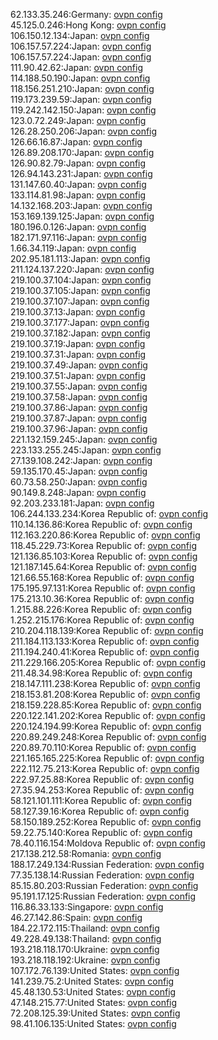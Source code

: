 62.133.35.246:Germany: [ovpn config](vpn/62_133_35_246.ovpn)  
45.125.0.246:Hong Kong: [ovpn config](vpn/45_125_0_246.ovpn)  
106.150.12.134:Japan: [ovpn config](vpn/106_150_12_134.ovpn)  
106.157.57.224:Japan: [ovpn config](vpn/106_157_57_224.ovpn)  
106.157.57.224:Japan: [ovpn config](vpn/106_157_57_224.ovpn)  
111.90.42.62:Japan: [ovpn config](vpn/111_90_42_62.ovpn)  
114.188.50.190:Japan: [ovpn config](vpn/114_188_50_190.ovpn)  
118.156.251.210:Japan: [ovpn config](vpn/118_156_251_210.ovpn)  
119.173.239.59:Japan: [ovpn config](vpn/119_173_239_59.ovpn)  
119.242.142.150:Japan: [ovpn config](vpn/119_242_142_150.ovpn)  
123.0.72.249:Japan: [ovpn config](vpn/123_0_72_249.ovpn)  
126.28.250.206:Japan: [ovpn config](vpn/126_28_250_206.ovpn)  
126.66.16.87:Japan: [ovpn config](vpn/126_66_16_87.ovpn)  
126.89.208.170:Japan: [ovpn config](vpn/126_89_208_170.ovpn)  
126.90.82.79:Japan: [ovpn config](vpn/126_90_82_79.ovpn)  
126.94.143.231:Japan: [ovpn config](vpn/126_94_143_231.ovpn)  
131.147.60.40:Japan: [ovpn config](vpn/131_147_60_40.ovpn)  
133.114.81.98:Japan: [ovpn config](vpn/133_114_81_98.ovpn)  
14.132.168.203:Japan: [ovpn config](vpn/14_132_168_203.ovpn)  
153.169.139.125:Japan: [ovpn config](vpn/153_169_139_125.ovpn)  
180.196.0.126:Japan: [ovpn config](vpn/180_196_0_126.ovpn)  
182.171.97.116:Japan: [ovpn config](vpn/182_171_97_116.ovpn)  
1.66.34.119:Japan: [ovpn config](vpn/1_66_34_119.ovpn)  
202.95.181.113:Japan: [ovpn config](vpn/202_95_181_113.ovpn)  
211.124.137.220:Japan: [ovpn config](vpn/211_124_137_220.ovpn)  
219.100.37.104:Japan: [ovpn config](vpn/219_100_37_104.ovpn)  
219.100.37.105:Japan: [ovpn config](vpn/219_100_37_105.ovpn)  
219.100.37.107:Japan: [ovpn config](vpn/219_100_37_107.ovpn)  
219.100.37.13:Japan: [ovpn config](vpn/219_100_37_13.ovpn)  
219.100.37.177:Japan: [ovpn config](vpn/219_100_37_177.ovpn)  
219.100.37.182:Japan: [ovpn config](vpn/219_100_37_182.ovpn)  
219.100.37.19:Japan: [ovpn config](vpn/219_100_37_19.ovpn)  
219.100.37.31:Japan: [ovpn config](vpn/219_100_37_31.ovpn)  
219.100.37.49:Japan: [ovpn config](vpn/219_100_37_49.ovpn)  
219.100.37.51:Japan: [ovpn config](vpn/219_100_37_51.ovpn)  
219.100.37.55:Japan: [ovpn config](vpn/219_100_37_55.ovpn)  
219.100.37.58:Japan: [ovpn config](vpn/219_100_37_58.ovpn)  
219.100.37.86:Japan: [ovpn config](vpn/219_100_37_86.ovpn)  
219.100.37.87:Japan: [ovpn config](vpn/219_100_37_87.ovpn)  
219.100.37.96:Japan: [ovpn config](vpn/219_100_37_96.ovpn)  
221.132.159.245:Japan: [ovpn config](vpn/221_132_159_245.ovpn)  
223.133.255.245:Japan: [ovpn config](vpn/223_133_255_245.ovpn)  
27.139.108.242:Japan: [ovpn config](vpn/27_139_108_242.ovpn)  
59.135.170.45:Japan: [ovpn config](vpn/59_135_170_45.ovpn)  
60.73.58.250:Japan: [ovpn config](vpn/60_73_58_250.ovpn)  
90.149.8.248:Japan: [ovpn config](vpn/90_149_8_248.ovpn)  
92.203.233.181:Japan: [ovpn config](vpn/92_203_233_181.ovpn)  
106.244.133.234:Korea Republic of: [ovpn config](vpn/106_244_133_234.ovpn)  
110.14.136.86:Korea Republic of: [ovpn config](vpn/110_14_136_86.ovpn)  
112.163.220.86:Korea Republic of: [ovpn config](vpn/112_163_220_86.ovpn)  
118.45.229.73:Korea Republic of: [ovpn config](vpn/118_45_229_73.ovpn)  
121.136.85.103:Korea Republic of: [ovpn config](vpn/121_136_85_103.ovpn)  
121.187.145.64:Korea Republic of: [ovpn config](vpn/121_187_145_64.ovpn)  
121.66.55.168:Korea Republic of: [ovpn config](vpn/121_66_55_168.ovpn)  
175.195.97.131:Korea Republic of: [ovpn config](vpn/175_195_97_131.ovpn)  
175.213.10.36:Korea Republic of: [ovpn config](vpn/175_213_10_36.ovpn)  
1.215.88.226:Korea Republic of: [ovpn config](vpn/1_215_88_226.ovpn)  
1.252.215.176:Korea Republic of: [ovpn config](vpn/1_252_215_176.ovpn)  
210.204.118.139:Korea Republic of: [ovpn config](vpn/210_204_118_139.ovpn)  
211.184.113.133:Korea Republic of: [ovpn config](vpn/211_184_113_133.ovpn)  
211.194.240.41:Korea Republic of: [ovpn config](vpn/211_194_240_41.ovpn)  
211.229.166.205:Korea Republic of: [ovpn config](vpn/211_229_166_205.ovpn)  
211.48.34.98:Korea Republic of: [ovpn config](vpn/211_48_34_98.ovpn)  
218.147.111.238:Korea Republic of: [ovpn config](vpn/218_147_111_238.ovpn)  
218.153.81.208:Korea Republic of: [ovpn config](vpn/218_153_81_208.ovpn)  
218.159.228.85:Korea Republic of: [ovpn config](vpn/218_159_228_85.ovpn)  
220.122.141.202:Korea Republic of: [ovpn config](vpn/220_122_141_202.ovpn)  
220.124.194.99:Korea Republic of: [ovpn config](vpn/220_124_194_99.ovpn)  
220.89.249.248:Korea Republic of: [ovpn config](vpn/220_89_249_248.ovpn)  
220.89.70.110:Korea Republic of: [ovpn config](vpn/220_89_70_110.ovpn)  
221.165.165.225:Korea Republic of: [ovpn config](vpn/221_165_165_225.ovpn)  
222.112.75.213:Korea Republic of: [ovpn config](vpn/222_112_75_213.ovpn)  
222.97.25.88:Korea Republic of: [ovpn config](vpn/222_97_25_88.ovpn)  
27.35.94.253:Korea Republic of: [ovpn config](vpn/27_35_94_253.ovpn)  
58.121.101.111:Korea Republic of: [ovpn config](vpn/58_121_101_111.ovpn)  
58.127.39.16:Korea Republic of: [ovpn config](vpn/58_127_39_16.ovpn)  
58.150.189.252:Korea Republic of: [ovpn config](vpn/58_150_189_252.ovpn)  
59.22.75.140:Korea Republic of: [ovpn config](vpn/59_22_75_140.ovpn)  
78.40.116.154:Moldova Republic of: [ovpn config](vpn/78_40_116_154.ovpn)  
217.138.212.58:Romania: [ovpn config](vpn/217_138_212_58.ovpn)  
188.17.249.134:Russian Federation: [ovpn config](vpn/188_17_249_134.ovpn)  
77.35.138.14:Russian Federation: [ovpn config](vpn/77_35_138_14.ovpn)  
85.15.80.203:Russian Federation: [ovpn config](vpn/85_15_80_203.ovpn)  
95.191.17.125:Russian Federation: [ovpn config](vpn/95_191_17_125.ovpn)  
116.86.33.133:Singapore: [ovpn config](vpn/116_86_33_133.ovpn)  
46.27.142.86:Spain: [ovpn config](vpn/46_27_142_86.ovpn)  
184.22.172.115:Thailand: [ovpn config](vpn/184_22_172_115.ovpn)  
49.228.49.138:Thailand: [ovpn config](vpn/49_228_49_138.ovpn)  
193.218.118.170:Ukraine: [ovpn config](vpn/193_218_118_170.ovpn)  
193.218.118.192:Ukraine: [ovpn config](vpn/193_218_118_192.ovpn)  
107.172.76.139:United States: [ovpn config](vpn/107_172_76_139.ovpn)  
141.239.75.2:United States: [ovpn config](vpn/141_239_75_2.ovpn)  
45.48.130.53:United States: [ovpn config](vpn/45_48_130_53.ovpn)  
47.148.215.77:United States: [ovpn config](vpn/47_148_215_77.ovpn)  
72.208.125.39:United States: [ovpn config](vpn/72_208_125_39.ovpn)  
98.41.106.135:United States: [ovpn config](vpn/98_41_106_135.ovpn)  
